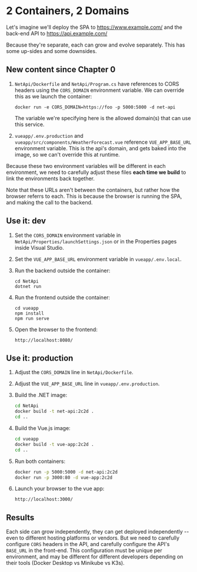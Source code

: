 2 Containers, 2 Domains
=======================

Let's imagine we'll deploy the SPA to https://www.example.com/ and the back-end API to https://api.example.com/

Because they're separate, each can grow and evolve separately.  This has some up-sides and some downsides.


New content since Chapter 0
---------------------------

1. `NetApi/Dockerfile` and `NetApi/Program.cs` have references to CORS headers using the `CORS_DOMAIN` environment variable.  We can override this as we launch the container:

   `docker run -e CORS_DOMAIN=https://foo -p 5000:5000 -d net-api`

   The variable we're specifying here is the allowed domain(s) that can use this service.

2. `vueapp/.env.production` and `vueapp/src/components/WeatherForecast.vue` reference `VUE_APP_BASE_URL` environment variable.  This is the api's domain, and gets baked into the image, so we can't override this at runtime.

Because these two environment variables will be different in each environment, we need to carefully adjust these files **each time we build** to link the environments back together.

Note that these URLs aren't between the containers, but rather how the browser referrs to each.  This is because the browser is running the SPA, and making the call to the backend.


Use it: dev
-----------

1. Set the `CORS_DOMAIN` environment variable in `NetApi/Properties/launchSettings.json` or in the Properties pages inside Visual Studio.

2. Set the `VUE_APP_BASE_URL` environment variable in `vueapp/.env.local`.

3. Run the backend outside the container:

   ```
   cd NetApi
   dotnet run
   ```

4. Run the frontend outside the container:

   ```
   cd vueapp
   npm install
   npm run serve
   ```

5. Open the browser to the frontend:

   `http://localhost:8080/`


Use it: production
------------------

1. Adjust the `CORS_DOMAIN` line in `NetApi/Dockerfile`.

2. Adjust the `VUE_APP_BASE_URL` line in `vueapp/.env.production`.

3. Build the .NET image:

   ```bash
   cd NetApi
   docker build -t net-api:2c2d .
   cd ..
   ```

4. Build the Vue.js image:

   ```bash
   cd vueapp
   docker build -t vue-app:2c2d .
   cd ..
   ```

5. Run both containers:

   ```bash
   docker run -p 5000:5000 -d net-api:2c2d
   docker run -p 3000:80 -d vue-app:2c2d
   ```

6. Launch your browser to the vue app:

   `http://localhost:3000/`


Results
-------

Each side can grow independently, they can get deployed independently -- even to different hosting platforms or vendors. But we need to carefully configure `CORS` headers in the API, and carefully configure the API's `BASE_URL` in the front-end.  This configuration must be unique per environment, and may be different for different developers depending on their tools (Docker Desktop vs Minikube vs K3s).
